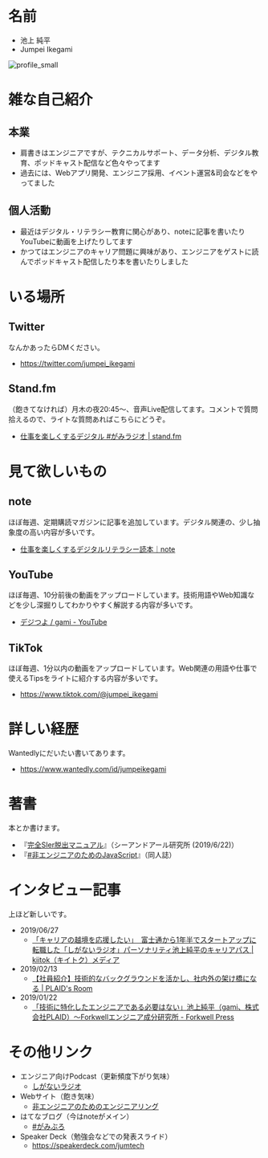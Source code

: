 # 名前
- 池上 純平
- Jumpei Ikegami

![profile_small](https://user-images.githubusercontent.com/20605685/104163649-17db0c80-543a-11eb-9338-25d886385743.jpg)

# 雑な自己紹介
## 本業
- 肩書きはエンジニアですが、テクニカルサポート、データ分析、デジタル教育、ポッドキャスト配信など色々やってます
- 過去には、Webアプリ開発、エンジニア採用、イベント運営&司会などをやってました

## 個人活動
- 最近はデジタル・リテラシー教育に関心があり、noteに記事を書いたりYouTubeに動画を上げたりしてます
- かつてはエンジニアのキャリア問題に興味があり、エンジニアをゲストに読んでポッドキャスト配信したり本を書いたりしました

# いる場所
## Twitter
なんかあったらDMください。

- https://twitter.com/jumpei_ikegami

## Stand.fm
（飽きてなければ）月木の夜20:45〜、音声Live配信してます。コメントで質問拾えるので、ライトな質問あればこちらにどうぞ。

- [仕事を楽しくするデジタル #がみラジオ | stand.fm](https://stand.fm/channels/5e66bcbc81d4e84e1fcadd61)

# 見て欲しいもの
## note
ほぼ毎週、定期購読マガジンに記事を追加しています。デジタル関連の、少し抽象度の高い内容が多いです。

- [仕事を楽しくするデジタルリテラシー読本｜note](https://note.com/jumpei_ikegami/m/m9119659a0b75)

## YouTube
ほぼ毎週、10分前後の動画をアップロードしています。技術用語やWeb知識などを少し深掘りしてわかりやすく解説する内容が多いです。

- [デジつよ / gami - YouTube](https://www.youtube.com/channel/UCpEuAd4crYtNY6xj6LyG5YA)

## TikTok
ほぼ毎週、1分以内の動画をアップロードしています。Web関連の用語や仕事で使えるTipsをライトに紹介する内容が多いです。

- https://www.tiktok.com/@jumpei_ikegami

# 詳しい経歴
Wantedlyにだいたい書いてあります。

- https://www.wantedly.com/id/jumpeikegami

# 著書
本とか書けます。

- 『[完全SIer脱出マニュアル](https://www.amazon.co.jp/dp/B07TM9LWTN)』（シーアンドアール研究所 (2019/6/22)）
- 『[#非エンジニアのためのJavaScript](https://booth.pm/ja/items/1311888)』（同人誌）

# インタビュー記事
上ほど新しいです。

- 2019/06/27
    - [「キャリアの越境を応援したい」　富士通から1年半でスタートアップに転職した「しがないラジオ」パーソナリティ池上純平のキャリアパス | kiitok（キイトク）メディア](https://www.kiitok.com/media/mentors/ikegami-jumpei)
- 2019/02/13
    - [【社員紹介】技術的なバックグラウンドを活かし、社内外の架け橋になる | PLAID's Room](https://www.wantedly.com/companies/plaid/post_articles/155156)
- 2019/01/22
    - [「技術に特化したエンジニアである必要はない」池上純平（gami、株式会社PLAID）～Forkwellエンジニア成分研究所 - Forkwell Press](https://pr.forkwell.com/2019-01-22-engineer_component/)

# その他リンク
- エンジニア向けPodcast（更新頻度下がり気味）
    - [しがないラジオ](https://shiganai.org/)
- Webサイト（飽き気味）
    - [非エンジニアのためのエンジニアリング](https://www.non-engineers.jp/)
- はてなブログ（今はnoteがメイン）
    - [#がみぶろ](https://jumpei-ikegami.hatenablog.com/archive)
- Speaker Deck（勉強会などでの発表スライド）
    - https://speakerdeck.com/jumtech
